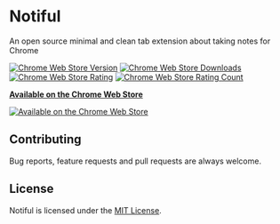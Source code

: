 # Notiful

An open source minimal and clean tab extension about taking notes for Chrome

[![Chrome Web Store Version](https://img.shields.io/chrome-web-store/v/nkpoomaonkgbpcgoncdkfbiamnbimene.svg?style=flat-square)](https://chrome.google.com/webstore/detail/notiful/nkpoomaonkgbpcgoncdkfbiamnbimene)
[![Chrome Web Store Downloads](https://img.shields.io/chrome-web-store/d/nkpoomaonkgbpcgoncdkfbiamnbimene.svg?style=flat-square)](https://chrome.google.com/webstore/detail/notiful/nkpoomaonkgbpcgoncdkfbiamnbimene)
[![Chrome Web Store Rating](https://img.shields.io/chrome-web-store/rating/nkpoomaonkgbpcgoncdkfbiamnbimene.svg?style=flat-square)](https://chrome.google.com/webstore/detail/notiful/nkpoomaonkgbpcgoncdkfbiamnbimene)
[![Chrome Web Store Rating Count](https://img.shields.io/chrome-web-store/rating-count/nkpoomaonkgbpcgoncdkfbiamnbimene.svg?style=flat-square)](https://chrome.google.com/webstore/detail/notiful/nkpoomaonkgbpcgoncdkfbiamnbimene/reviews)

**[Available on the Chrome Web Store](https://chrome.google.com/webstore/detail/notiful/nkpoomaonkgbpcgoncdkfbiamnbimene)**

[![Available on the Chrome Web Store](https://developer.chrome.com/webstore/images/ChromeWebStore_Badge_v2_206x58.png)](https://chrome.google.com/webstore/detail/notiful/nkpoomaonkgbpcgoncdkfbiamnbimene)

## Contributing

Bug reports, feature requests and pull requests are always welcome.

## License

Notiful is licensed under the [MIT License](https://github.com/suyalcinkaya/notiful/blob/master/LICENSE).
